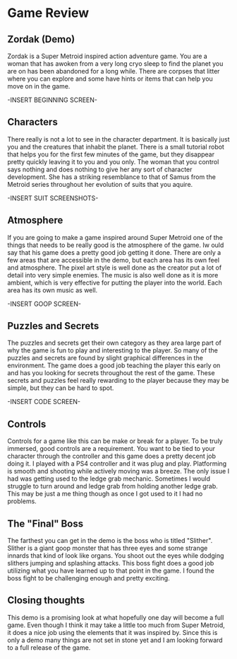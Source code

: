 
# Game Review 

## Zordak (Demo)

Zordak is a Super Metroid inspired action adventure game. You are a woman that has awoken from a very long cryo sleep to find the planet you are on has been abandoned for a long while. There are corpses that litter where you can explore and some have hints or items that can help you move on in the game. 

-INSERT BEGINNING SCREEN- 

## Characters

There really is not a lot to see in the character department. It is basically just you and the creatures that inhabit the planet. There is a small tutorial robot that helps you for the first few minutes of the game, but they disappear pretty quickly leaving it to you and you only. The woman that you control says nothing and does nothing to give her any sort of character development. She has a striking resemblance to that of Samus from the Metroid series throughout her evolution of suits that you aquire. 

-INSERT SUIT SCREENSHOTS- 

## Atmosphere

If you are going to make a game inspired around Super Metroid one of the things that needs to be really good is the atmosphere of the game. Iw ould say that his game does a pretty good job getting it done. There are only a few areas that are accessible in the demo, but each area has its own feel and atmosphere. The pixel art style is well done as the creator put a lot of detail into very simple enemies. The music is also well done as it is more ambient, which is very effective for putting the player into the world. Each area has its own music as well. 

-INSERT GOOP SCREEN-

## Puzzles and Secrets

The puzzles and secrets get their own category as they area large part of why the game is fun to play and interesting to the player. So many of the puzzles and secrets are found by slight graphical differences in the environment. The game does a good job teaching the player this early on and has you looking for secrets throughout the rest of the game. These secrets and puzzles feel really rewarding to the player because they may be simple, but they can be hard to spot. 

-INSERT CODE SCREEN-

## Controls

Controls for a game like this can be make or break for a player. To be truly immersed, good controls are a requirement. You want to be tied to your character through the controller and this game does a pretty decent job doing it. I played with a PS4 controller and it was plug and play. Platforming is smooth and shooting while actively moving was a breeze. The only issue I had was getting used to the ledge grab mechanic. Sometimes I would struggle to turn around and ledge grab from holding another ledge grab. This may be just a me thing though as once I got used to it I had no problems. 

## The "Final" Boss

The farthest you can get in the demo is the boss who is titled "Slither". Slither is a giant goop monster that has three eyes and some strange innards that kind of look like organs. You shoot out the eyes while dodging slithers jumping and splashing attacks. This boss fight does a good job utilizing what you have learned up to that point in the game. I found the boss fight to be challenging enough and pretty exciting. 

## Closing thoughts

This demo is a promising look at what hopefully one day will become a full game. Even though I think it may take a little too much from Super Metroid, it does a nice job using the elements that it was inspired by. Since this is only a demo many things are not set in stone yet and I am looking forward to a full release of the game. 


